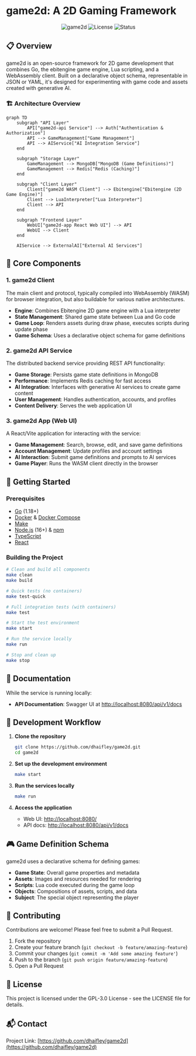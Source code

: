 # game2d: A 2D Gaming Framework

<div align="center">

![game2d](https://img.shields.io/badge/game2d-Framework-646cff)
![License](https://img.shields.io/badge/license-GPL--3.0-blue.svg)
![Status](https://img.shields.io/badge/status-active-success.svg)

</div>

## 📋 Overview

game2d is an open-source framework for 2D game development that combines Go,
the ebitengine game engine, Lua scripting, and a WebAssembly client. Built on a
declarative object schema, representable in JSON or YAML, it's designed for
experimenting with game code and assets created with generative AI.

### 🏗️ Architecture Overview

```mermaid
graph TD
    subgraph "API Layer"
        API["game2d-api Service"] --> Auth["Authentication & Authorization"]
        API --> GameManagement["Game Management"]
        API --> AIService["AI Integration Service"]
    end

    subgraph "Storage Layer"
        GameManagement --> MongoDB["MongoDB (Game Definitions)"]
        GameManagement --> Redis["Redis (Caching)"]
    end

    subgraph "Client Layer"
        Client["game2d WASM Client"] --> Ebitengine["Ebitengine (2D Game Engine)"]
        Client --> LuaInterpreter["Lua Interpreter"]
        Client --> API
    end
    
    subgraph "Frontend Layer"
        WebUI["game2d-app React Web UI"] --> API
        WebUI --> Client
    end

    AIService --> ExternalAI["External AI Services"]
```

## 🧩 Core Components

### 1. game2d Client

The main client and protocol, typically compiled into WebAssembly (WASM) for
browser integration, but also buildable for various native architectures.

- **Engine**: Combines Ebitengine 2D game engine with a Lua interpreter
- **State Management**: Shared game state between Lua and Go code
- **Game Loop**: Renders assets during draw phase, executes scripts during update phase
- **Game Schema**: Uses a declarative object schema for game definitions

### 2. game2d API Service

The distributed backend service providing REST API functionality:

- **Game Storage**: Persists game state definitions in MongoDB
- **Performance**: Implements Redis caching for fast access
- **AI Integration**: Interfaces with generative AI services to create game content
- **User Management**: Handles authentication, accounts, and profiles
- **Content Delivery**: Serves the web application UI

### 3. game2d App (Web UI)

A React/Vite application for interacting with the service:

- **Game Management**: Search, browse, edit, and save game definitions
- **Account Management**: Update profiles and account settings
- **AI Interaction**: Submit game definitions and prompts to AI services
- **Game Player**: Runs the WASM client directly in the browser

## 🚀 Getting Started

### Prerequisites

- [Go](https://go.dev/dl/) (1.18+)
- [Docker](https://docs.docker.com/get-docker/) & [Docker Compose](https://docs.docker.com/compose/install/)
- [Make](https://www.gnu.org/software/make/)
- [Node.js](https://nodejs.org/) (16+) & [npm](https://www.npmjs.com/)
- [TypeScript](https://www.typescriptlang.org/)
- [React](https://react.dev/)

### Building the Project

```sh
# Clean and build all components
make clean
make build

# Quick tests (no containers)
make test-quick

# Full integration tests (with containers)
make test

# Start the test environment
make start

# Run the service locally
make run

# Stop and clean up
make stop
```

## 📖 Documentation

While the service is running locally:

- **API Documentation**: Swagger UI at [http://localhost:8080/api/v1/docs](http://localhost:8080/api/v1/docs)

## 🔧 Development Workflow

1. **Clone the repository**
   ```sh
   git clone https://github.com/dhaifley/game2d.git
   cd game2d
   ```

2. **Set up the development environment**
   ```sh
   make start
   ```

3. **Run the services locally**
   ```sh
   make run
   ```

4. **Access the application**
   - Web UI: [http://localhost:8080/](http://localhost:8080/)
   - API docs: [http://localhost:8080/api/v1/docs](http://localhost:8080/api/v1/docs)

## 🎮 Game Definition Schema

game2d uses a declarative schema for defining games:

- **Game State**: Overall game properties and metadata
- **Assets**: Images and resources needed for rendering
- **Scripts**: Lua code executed during the game loop
- **Objects**: Compositions of assets, scripts, and data
- **Subject**: The special object representing the player

## 🤝 Contributing

Contributions are welcome! Please feel free to submit a Pull Request.

1. Fork the repository
2. Create your feature branch (`git checkout -b feature/amazing-feature`)
3. Commit your changes (`git commit -m 'Add some amazing feature'`)
4. Push to the branch (`git push origin feature/amazing-feature`)
5. Open a Pull Request

## 📄 License

This project is licensed under the GPL-3.0 License - see the LICENSE file for
details.

## 📬 Contact

Project Link: [https://github.com/dhaifley/game2d](https://github.com/dhaifley/game2d)
